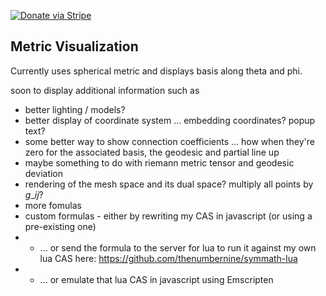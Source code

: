 [![Donate via Stripe](https://img.shields.io/badge/Donate-Stripe-green.svg)](https://buy.stripe.com/00gbJZ0OdcNs9zi288)<br>

## Metric Visualization

Currently uses spherical metric and displays basis along theta and phi.

soon to display additional information such as
- better lighting / models?
- better display of coordinate system ... embedding coordinates? popup text?
- some better way to show connection coefficients ... how when they're zero for the associated basis, the geodesic and partial line up
- maybe something to do with riemann metric tensor and geodesic deviation
- rendering of the mesh space and its dual space? multiply all points by $g\_{ij}$?
- more fomulas
- custom formulas - either by rewriting my CAS in javascript (or using a pre-existing one)
- - ... or send the formula to the server for lua to run it against my own lua CAS here: https://github.com/thenumbernine/symmath-lua
- - ... or emulate that lua CAS in javascript using Emscripten
